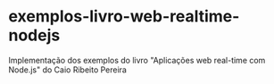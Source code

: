 # exemplos-livro-web-realtime-nodejs

Implementação dos exemplos do livro "Aplicações web real-time com Node.js" do Caio Ribeito Pereira 
